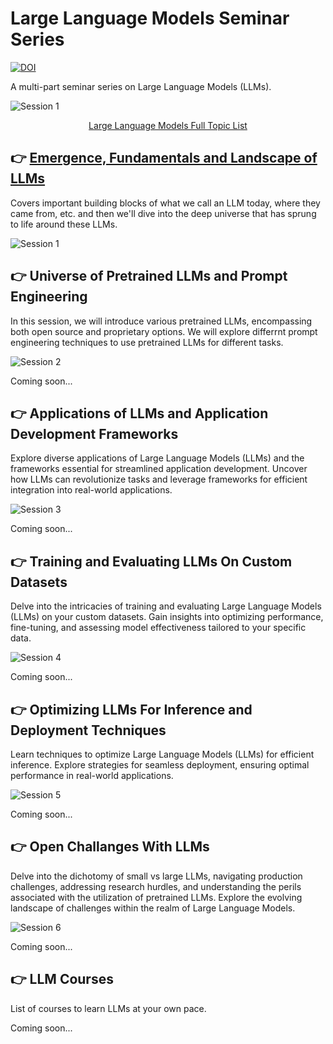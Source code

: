# Large Language Models Seminar Series


[![DOI](https://zenodo.org/badge/711789813.svg)](https://zenodo.org/doi/10.5281/zenodo.10276557)

A multi-part seminar series on Large Language Models (LLMs).

![Session 1](images/home_page/Large%20Language%20Models.png)

<p align="center"><a href="https://xmind.works/share/cmFNh1uK?xid=SjTLV1U0">Large Language Models Full Topic List</a></p>

## 👉 [Emergence, Fundamentals and Landscape of LLMs]((session_1))

Covers important building blocks of what we call an LLM today, where they came from, etc. and then we'll dive into the deep universe that has sprung to life around these LLMs.

![Session 1](images/home_page/Session%201.png)



## 👉 Universe of Pretrained LLMs and Prompt Engineering

In this session, we will introduce various pretrained LLMs, encompassing both open source and proprietary options. We will explore differrnt prompt engineering techniques to use pretrained LLMs for different tasks.

![Session 2](images/home_page/Session%202.png)


Coming soon...

## 👉 Applications of LLMs and Application Development Frameworks

Explore diverse applications of Large Language Models (LLMs) and the frameworks essential for streamlined application development. Uncover how LLMs can revolutionize tasks and leverage frameworks for efficient integration into real-world applications.

![Session 3](images/home_page/Session%203.png)

Coming soon...

## 👉 Training and Evaluating LLMs On Custom Datasets

Delve into the intricacies of training and evaluating Large Language Models (LLMs) on your custom datasets. Gain insights into optimizing performance, fine-tuning, and assessing model effectiveness tailored to your specific data.

![Session 4](images/home_page/Session%204.png)

Coming soon...

## 👉 Optimizing LLMs For Inference and Deployment Techniques

Learn techniques to optimize Large Language Models (LLMs) for efficient inference. Explore strategies for seamless deployment, ensuring optimal performance in real-world applications.

![Session 5](images/home_page/Session%205.png)

Coming soon...

## 👉 Open Challanges With LLMs

Delve into the dichotomy of small vs large LLMs, navigating production challenges, addressing research hurdles, and understanding the perils associated with the utilization of pretrained LLMs. Explore the evolving landscape of challenges within the realm of Large Language Models.

![Session 6](images/home_page/Session%206.png)

Coming soon...

## 👉 LLM Courses

List of courses to learn LLMs at your own pace.

Coming soon...
